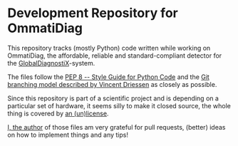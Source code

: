 # Development Repository for OmmatiDiag

This repository tracks (mostly Python) code written while working on OmmatiDiag, the affordable, reliable and standard-compliant detector for the [GlobalDiagnostiX][GDX]-system.

[GDX]: http://globaldiagnostix.org

The files follow the [PEP 8 -- Style Guide for Python Code][pep8] and the [Git branching model described by Vincent Driessen][branching] as closely as possible.

[pep8]: http://www.python.org/dev/peps/pep-0008/ 
[branching]: http://nvie.com/posts/a-successful-git-branching-model/

Since this repository is part of a scientific project and is depending on a particular set of hardware, it seems silly to make it closed source, the whole thing is covered by [an (un)license](LICENSE).

[I, the author][I] of those files am very grateful for pull requests, (better) ideas on how to implement things and any tips!

[I]: http://davidhaberthuer.ch/
